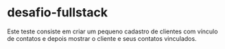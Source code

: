 # desafio-fullstack
Este teste consiste em criar um pequeno cadastro de clientes com vínculo de contatos e depois mostrar o cliente e seus contatos vinculados.
